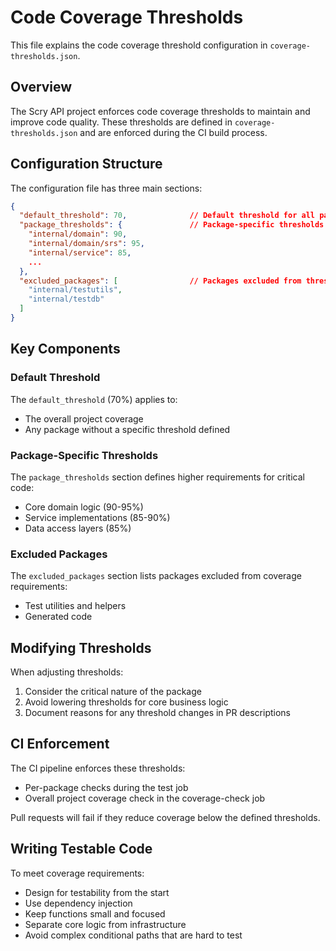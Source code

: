 # Code Coverage Thresholds

This file explains the code coverage threshold configuration in `coverage-thresholds.json`.

## Overview

The Scry API project enforces code coverage thresholds to maintain and improve code quality. These thresholds are defined in `coverage-thresholds.json` and are enforced during the CI build process.

## Configuration Structure

The configuration file has three main sections:

```json
{
  "default_threshold": 70,              // Default threshold for all packages
  "package_thresholds": {               // Package-specific thresholds
    "internal/domain": 90,
    "internal/domain/srs": 95,
    "internal/service": 85,
    ...
  },
  "excluded_packages": [                // Packages excluded from threshold checks
    "internal/testutils",
    "internal/testdb"
  ]
}
```

## Key Components

### Default Threshold

The `default_threshold` (70%) applies to:
- The overall project coverage
- Any package without a specific threshold defined

### Package-Specific Thresholds

The `package_thresholds` section defines higher requirements for critical code:
- Core domain logic (90-95%)
- Service implementations (85-90%)
- Data access layers (85%)

### Excluded Packages

The `excluded_packages` section lists packages excluded from coverage requirements:
- Test utilities and helpers
- Generated code

## Modifying Thresholds

When adjusting thresholds:
1. Consider the critical nature of the package
2. Avoid lowering thresholds for core business logic
3. Document reasons for any threshold changes in PR descriptions

## CI Enforcement

The CI pipeline enforces these thresholds:
- Per-package checks during the test job
- Overall project coverage check in the coverage-check job

Pull requests will fail if they reduce coverage below the defined thresholds.

## Writing Testable Code

To meet coverage requirements:
- Design for testability from the start
- Use dependency injection
- Keep functions small and focused
- Separate core logic from infrastructure
- Avoid complex conditional paths that are hard to test
